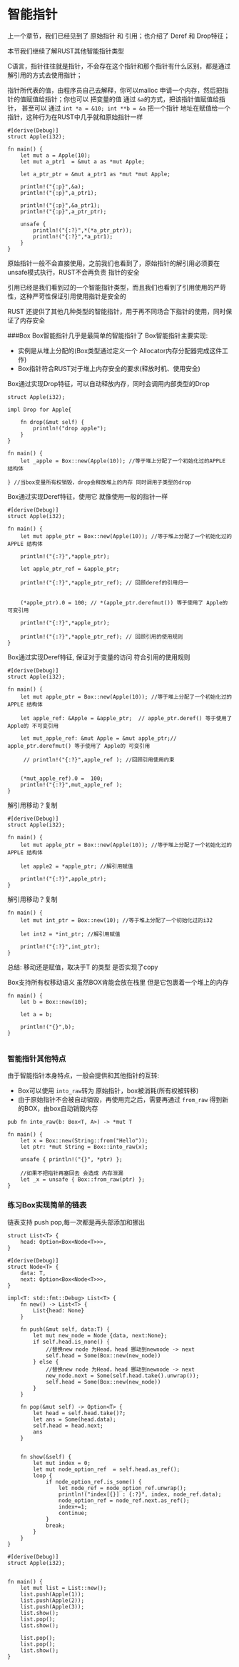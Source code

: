# 智能指针

上一个章节，我们已经见到了 原始指针 和 引用；也介绍了 Deref 和 Drop特征；

本节我们继续了解RUST其他智能指针类型

C语言，指针往往就是指针，不会存在这个指针和那个指针有什么区别，都是通过解引用的方式去使用指针；

指针所代表的值，由程序员自己去解释，你可以malloc 申请一个内存，然后把指针的值赋值给指针；你也可以
把变量的值 通过 `&a`的方式，把该指针值赋值给指针， 甚至可以 通过 `int *a = &10; int **b = &a` 把一个指针
地址在赋值给一个指针，这种行为在RUST中几乎就和原始指针一样 

```
#[derive(Debug)]
struct Apple(i32);

fn main() {
    let mut a = Apple(10);
    let mut a_ptr1  = &mut a as *mut Apple;
    
    let a_ptr_ptr = &mut a_ptr1 as *mut *mut Apple;
    
    println!("{:p}",&a); 
    println!("{:p}",a_ptr1);

    println!("{:p}",&a_ptr1);
    println!("{:p}",a_ptr_ptr);
    
    unsafe {
        println!("{:?}",*(*a_ptr_ptr));
        println!("{:?}",*a_ptr1);
    }
}
```

原始指针一般不会直接使用，之前我们也看到了，原始指针的解引用必须要在unsafe模式执行，RUST不会再负责
指针的安全

引用已经是我们看到过的一个智能指针类型，而且我们也看到了引用使用的严苛性，这种严苛性保证引用使用指针是安全的

RUST 还提供了其他几种类型的智能指针，用于再不同场合下指针的使用，同时保证了内存安全 


###Box<T>
Box智能指针几乎是最简单的智能指针了 Box智能指针主要实现: 

 - 实例是从堆上分配的(Box类型通过定义一个 Allocator内存分配器完成这件工作)
 - Box指针符合RUST对于堆上内存安全的要求(释放时机、使用安全)


Box通过实现Drop特征，可以自动释放内存，同时会调用内部类型的Drop 

```
struct Apple(i32);

impl Drop for Apple{

	fn drop(&mut self) {
		println!("drop apple");
	}
}

fn main() {
	let _apple = Box::new(Apple(10)); //等于堆上分配了一个初始化过的APPLE 结构体
	
} //当box变量所有权销毁，drop会释放堆上的内存 同时调用子类型的drop
``` 


Box通过实现Deref特征，使用它 就像使用一般的指针一样 

```
#[derive(Debug)]
struct Apple(i32);

fn main() {
	let mut apple_ptr = Box::new(Apple(10)); //等于堆上分配了一个初始化过的APPLE 结构体
	
	println!("{:?}",*apple_ptr);
	
	let apple_ptr_ref = &apple_ptr;
	
	println!("{:?}",*apple_ptr_ref); // 回顾deref的引用归一
	
	
	(*apple_ptr).0 = 100; // *(apple_ptr.derefmut()) 等于使用了 Apple的可变引用
	
	println!("{:?}",*apple_ptr); 
	
	println!("{:?}",*apple_ptr_ref); // 回顾引用的使用规则
}
``` 

Box通过实现Deref特征, 保证对于变量的访问 符合引用的使用规则

```
#[derive(Debug)]
struct Apple(i32);

fn main() {
	let mut apple_ptr = Box::new(Apple(10)); //等于堆上分配了一个初始化过的APPLE 结构体
	
	let apple_ref: &Apple = &apple_ptr;  // apple_ptr.deref() 等于使用了 Apple的 不可变引用
	
	let mut_apple_ref: &mut Apple = &mut apple_ptr;// apple_ptr.derefmut() 等于使用了 Apple的 可变引用
	
	 // println!("{:?}",apple_ref ); //回顾引用使用约束
	 
	 
	(*mut_apple_ref).0 =  100;
	println!("{:?}",mut_apple_ref );
}
```

解引用移动？复制

```
#[derive(Debug)]
struct Apple(i32);

fn main() {
	let mut apple_ptr = Box::new(Apple(10)); //等于堆上分配了一个初始化过的APPLE 结构体
	
	let apple2 = *apple_ptr; //解引用赋值 
	
	println!("{:?}",apple_ptr);
}

```
解引用移动？复制

```
fn main() {
	let mut int_ptr = Box::new(10); //等于堆上分配了一个初始化过的i32
	
	let int2 = *int_ptr; //解引用赋值 
	
	println!("{:?}",int_ptr);
}
```

总结: 移动还是赋值，取决于T 的类型 是否实现了copy



Box支持所有权移动语义 虽然BOX肯能会放在栈里 但是它包裹着一个堆上的内存

```
fn main() {
	let b = Box::new(10);
	
	let a = b;
	
	println!("{}",b);
}


```


### 智能指针其他特点

由于智能指针本身特点，一般会提供和其他指针的互转: 

 - Box可以使用 `into_raw`转为 原始指针，box被消耗(所有权被转移)
 - 由于原始指针不会被自动销毁，再使用完之后，需要再通过 `from_raw` 得到新的BOX，由box自动销毁内存
 
```
pub fn into_raw(b: Box<T, A>) -> *mut T

fn main() {
	let x = Box::new(String::from("Hello"));
	let ptr: *mut String = Box::into_raw(x);
	
	unsafe { println!("{}", *ptr) };
	
	//如果不把指针再塞回去 会造成 内存泄漏
	let _x = unsafe { Box::from_raw(ptr) };
}

```



### 练习Box实现简单的链表

链表支持 push pop,每一次都是再头部添加和挪出

```
struct List<T> {
	head: Option<Box<Node<T>>>,
} 

#[derive(Debug)]
struct Node<T> {
	data: T,
	next: Option<Box<Node<T>>>,
} 

impl<T: std::fmt::Debug> List<T> {
	fn new() -> List<T> {
		List{head: None}
	}
	
	fn push(&mut self, data:T) {
		let mut new_node = Node {data, next:None};
		if self.head.is_none() {
			//替换new node 为Head，head 挪动到newnode -> next 
			self.head = Some(Box::new(new_node))
		} else {
			//替换new node 为Head，head 挪动到newnode -> next 
			new_node.next = Some(self.head.take().unwrap());
			self.head = Some(Box::new(new_node))
		}
	}
	
	fn pop(&mut self) -> Option<T> {
        let head = self.head.take()?;
        let ans = Some(head.data);
        self.head = head.next;
        ans
	}
	
	
	fn show(&self) {
		let mut index = 0;
		let mut node_option_ref  = self.head.as_ref();
		loop {
		    if node_option_ref.is_some() {
		        let node_ref = node_option_ref.unwrap();
				println!("index[{}] : {:?}", index, node_ref.data);
				node_option_ref = node_ref.next.as_ref();
				index+=1;
				continue;
			}
			break;
		}
	}
}

#[derive(Debug)]
struct Apple(i32);


fn main() {
	let mut list = List::new();
	list.push(Apple(1));
	list.push(Apple(2));
	list.push(Apple(3));
	list.show();
	list.pop();
	list.show();
	
	list.pop();
	list.pop();
	list.show();
}

```

  







